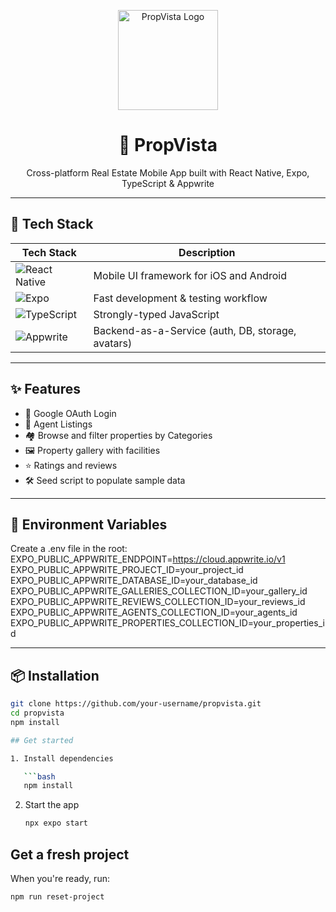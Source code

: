 <p align="center">
  <img src="./icon.png" width="160" alt="PropVista Logo"/>
</p>

<h1 align="center">🏡 PropVista</h1>

<p align="center">Cross-platform Real Estate Mobile App built with React Native, Expo, TypeScript & Appwrite</p>

---

## 🚀 Tech Stack

| Tech Stack | Description |
|------------|-------------|
| ![React Native](https://img.shields.io/badge/React_Native-20232a?style=flat-square&logo=react&logoColor=61dafb) | Mobile UI framework for iOS and Android |
| ![Expo](https://img.shields.io/badge/Expo-000020?style=flat-square&logo=expo&logoColor=white) | Fast development & testing workflow |
| ![TypeScript](https://img.shields.io/badge/TypeScript-3178C6?style=flat-square&logo=typescript&logoColor=white) | Strongly-typed JavaScript |
| ![Appwrite](https://img.shields.io/badge/Appwrite-EF2D5E?style=flat-square&logo=appwrite&logoColor=white) | Backend-as-a-Service (auth, DB, storage, avatars) |

---

## ✨ Features

- 🔐 Google OAuth Login
- 🧑 Agent Listings
- 🏘️ Browse and filter properties by Categories
- 🖼️ Property gallery with facilities
- ⭐ Ratings and reviews
- 🛠️ Seed script to populate sample data

---

## 🔐 Environment Variables
Create a .env file in the root:
EXPO_PUBLIC_APPWRITE_ENDPOINT=https://cloud.appwrite.io/v1
EXPO_PUBLIC_APPWRITE_PROJECT_ID=your_project_id
EXPO_PUBLIC_APPWRITE_DATABASE_ID=your_database_id
EXPO_PUBLIC_APPWRITE_GALLERIES_COLLECTION_ID=your_gallery_id
EXPO_PUBLIC_APPWRITE_REVIEWS_COLLECTION_ID=your_reviews_id
EXPO_PUBLIC_APPWRITE_AGENTS_COLLECTION_ID=your_agents_id
EXPO_PUBLIC_APPWRITE_PROPERTIES_COLLECTION_ID=your_properties_id

---

## 📦 Installation

```bash
git clone https://github.com/your-username/propvista.git
cd propvista
npm install

## Get started

1. Install dependencies

   ```bash
   npm install
   ```

2. Start the app

   ```bash
   npx expo start
   ```

## Get a fresh project

When you're ready, run:

```bash
npm run reset-project
```
